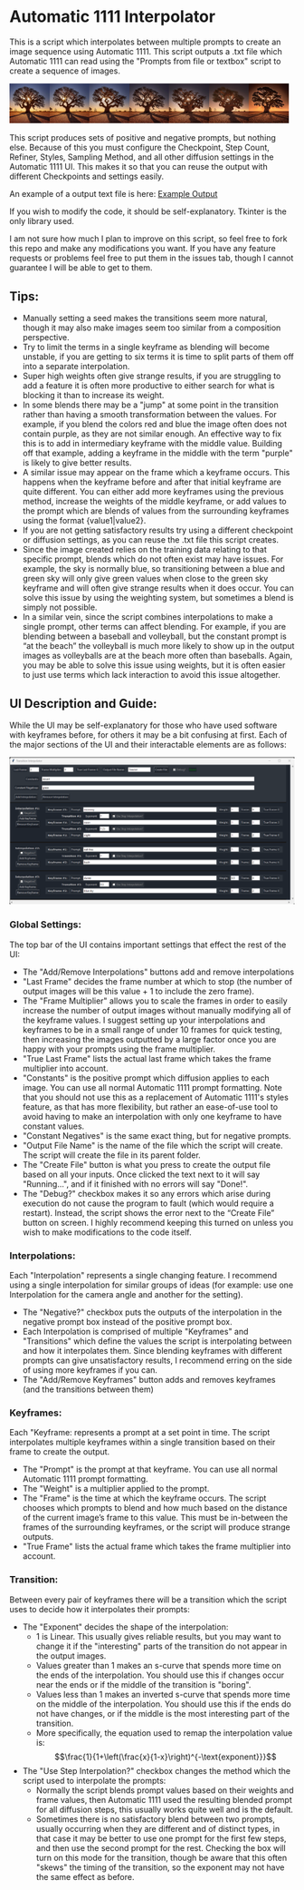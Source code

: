 # Automatic 1111 Interpolator

This is a script which interpolates between multiple prompts to create an image sequence using Automatic 1111. This script outputs a .txt file which Automatic 1111 can read using the "Prompts from file or textbox" script to create a sequence of images.

<img src=Example/frame0.png width="14%"><img src=Example/frame1.png width="14%"><img src=Example/frame2.png width="14%"><img src=Example/frame3.png width="14%"><img src=Example/frame4.png width="14%"><img src=Example/frame5.png width="14%"><img src=Example/frame6.png width="14%">

This script produces sets of positive and negative prompts, but nothing else. Because of this you must configure the Checkpoint, Step Count, Refiner, Styles, Sampling Method, and all other diffusion settings in the Automatic 1111 UI. This makes it so that you can reuse the output with different Checkpoints and settings easily.

An example of a output text file is here: [Example Output](Example/ExampleOutput.txt)

If you wish to modify the code, it should be self-explanatory. Tkinter is the only library used.

I am not sure how much I plan to improve on this script, so feel free to fork this repo and make any modifications you want. If you have any feature requests or problems feel free to put them in the issues tab, though I cannot guarantee I will be able to get to them.

## Tips:
- Manually setting a seed makes the transitions seem more natural, though it may also make images seem too similar from a composition perspective.
- Try to limit the terms in a single keyframe as blending will become unstable, if you are getting to six terms it is time to split parts of them off into a separate interpolation.
- Super high weights often give strange results, if you are struggling to add a feature it is often more productive to either search for what is blocking it than to increase its weight.
- In some blends there may be a "jump" at some point in the transition rather than having a smooth transformation between the values. For example, if you blend the colors red and blue the image often does not contain purple, as they are not similar enough. An effective way to fix this is to add in intermediary keyframe with the middle value. Building off that example, adding a keyframe in the middle with the term "purple" is likely to give better results.
- A similar issue may appear on the frame which a keyframe occurs. This happens when the keyframe before and after that initial keyframe are quite different. You can either add more keyframes using the previous method, increase the weights of the middle keyframe, or add values to the prompt which are blends of values from the surrounding keyframes using the format {value1|value2}.
- If you are not getting satisfactory results try using a different checkpoint or diffusion settings, as you can reuse the .txt file this script creates.
- Since the image created relies on the training data relating to that specific prompt, blends which do not often exist may have issues. For example, the sky is normally blue, so transitioning between a blue and green sky will only give green values when close to the green sky keyframe and will often give strange results when it does occur. You can solve this issue by using the weighting system, but sometimes a blend is simply not possible.
- In a similar vein, since the script combines interpolations to make a single prompt, other terms can affect blending. For example, if you are blending between a baseball and volleyball, but the constant prompt is “at the beach” the volleyball is much more likely to show up in the output images as volleyballs are at the beach more often than baseballs. Again, you may be able to solve this issue using weights, but it is often easier to just use terms which lack interaction to avoid this issue altogether.

## UI Description and Guide:
While the UI may be self-explanatory for those who have used software with keyframes before, for others it may be a bit confusing at first. Each of the major sections of the UI and their interactable elements are as follows:

<img src=Example/ExampleInputs.png>

### Global Settings:
The top bar of the UI contains important settings that effect the rest of the UI:
- The "Add/Remove Interpolations" buttons add and remove interpolations
- "Last Frame" decides the frame number at which to stop (the number of output images will be this value + 1 to include the zero frame).
- The "Frame Multiplier" allows you to scale the frames in order to easily increase the number of output images without manually modifying all of the keyframe values. I suggest setting up your interpolations and keyframes to be in a small range of under 10 frames for quick testing, then increasing the images outputted by a large factor once you are happy with your prompts using the frame multiplier.
- "True Last Frame" lists the actual last frame which takes the frame multiplier into account.
- "Constants" is the positive prompt which diffusion applies to each image. You can use all normal Automatic 1111 prompt formatting. Note that you should not use this as a replacement of Automatic 1111's styles feature, as that has more flexibility, but rather an ease-of-use tool to avoid having to make an interpolation with only one keyframe to have constant values.
- "Constant Negatives" is the same exact thing, but for negative prompts.
- "Output File Name" is the name of the file which the script will create. The script will create the file in its parent folder.
- The "Create File" button is what you press to create the output file based on all your inputs. Once clicked the text next to it will say "Running...", and if it finished with no errors will say "Done!".
- The "Debug?" checkbox makes it so any errors which arise during execution do not cause the program to fault (which would require a restart). Instead, the script shows the error next to the “Create File” button on screen. I highly recommend keeping this turned on unless you wish to make modifications to the code itself.

### Interpolations:
Each "Interpolation" represents a single changing feature. I recommend using a single interpolation for similar groups of ideas (for example: use one Interpolation for the camera angle and another for the setting).
- The "Negative?" checkbox puts the outputs of the interpolation in the negative prompt box instead of the positive prompt box.
- Each Interpolation is comprised of multiple "Keyframes" and "Transitions" which define the values the script is interpolating between and how it interpolates them. Since blending keyframes with different prompts can give unsatisfactory results, I recommend erring on the side of using more keyframes if you can.
- The "Add/Remove Keyframes" button adds and removes keyframes (and the transitions between them)

### Keyframes:
Each "Keyframe: represents a prompt at a set point in time. The script interpolates multiple keyframes within a single transition based on their frame to create the output.
- The "Prompt" is the prompt at that keyframe. You can use all normal Automatic 1111 prompt formatting.
- The "Weight" is a multiplier applied to the prompt.
- The "Frame" is the time at which the keyframe occurs. The script chooses which prompts to blend and how much based on the distance of the current image’s frame to this value. This must be in-between the frames of the surrounding keyframes, or the script will produce strange outputs.
- "True Frame" lists the actual frame which takes the frame multiplier into account.

### Transition:
Between every pair of keyframes there will be a transition which the script uses to decide how it interpolates their prompts:
- The "Exponent" decides the shape of the interpolation:
  - 1 is Linear. This usually gives reliable results, but you may want to change it if the "interesting" parts of the transition do not appear in the output images.
  - Values greater than 1 makes an s-curve that spends more time on the ends of the interpolation. You should use this if changes occur near the ends or if the middle of the transition is "boring".
  - Values less than 1 makes an inverted s-curve that spends more time on the middle of the interpolation. You should use this if the ends do not have changes, or if the middle is the most interesting part of the transition.
  - More specifically, the equation used to remap the interpolation value is: $$\frac{1}{1+\left(\frac{x}{1-x}\right)^{-\text{exponent}}}$$
- The "Use Step Interpolation?" checkbox changes the method which the script used to interpolate the prompts:
  - Normally the script blends prompt values based on their weights and frame values, then Automatic 1111 used the resulting blended prompt for all diffusion steps, this usually works quite well and is the default.
  - Sometimes there is no satisfactory blend between two prompts, usually occurring when they are different and of distinct types, in that case it may be better to use one prompt for the first few steps, and then use the second prompt for the rest. Checking the box will turn on this mode for the transition, though be aware that this often "skews" the timing of the transition, so the exponent may not have the same effect as before.
